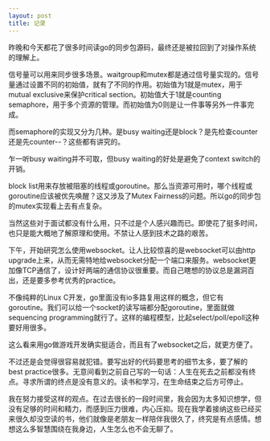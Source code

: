 ```yaml
---
layout: post
title: 记录
---
```


昨晚和今天都花了很多时间读go的同步包源码，最终还是被拉回到了对操作系统的理解上。

信号量可以用来同步很多场景。waitgroup和mutex都是通过信号量实现的。信号量通过设置不同的初始值，就有了不同的作用。初始值为1就是mutex，用于mutual exclusive来保护critical section。初始值大于1就是counting semaphore，用于多个资源的管理。而初始值为0则是让一件事等另外一件事完成。

而semaphore的实现又分为几种。是busy waiting还是block？是先检查counter还是先counter--？这些都有讲究的。

乍一听busy waiting并不可取，但busy waiting的好处是避免了context switch的开销。

block list用来存放被阻塞的线程或goroutine。那么当资源可用时，哪个线程或goroutine应该被优先唤醒？这又涉及了Mutex Fairness的问题。所以go的同步包的mutex实现看上去有点复杂。

当然这些对于面试都没有什么用，只不过是个人感兴趣而已。即使花了挺多时间，也只是能大概地了解原理和使用。不禁让人感到技术之路的艰苦。

下午，开始研究怎么使用websocket。让人比较惊喜的是websocket可以由http upgrade上来，从而无需特地给websocket分配一个端口来服务。websocket更加像TCP通信了，设计好两端的通信协议很重要。而自己瞎想的协议总是漏洞百出，还是要多参考优秀的practice。

不像纯粹的Linux C开发，go里面没有io多路复用这样的概念，但它有goroutine。我们可以给一个socket的读写端都分配goroutine，里面就做sequencing programming就行了。这样的编程模型，比起select/poll/epoll这种要好用很多。

这么看来用go做游戏开发确实挺适合，而且有了websocket之后，就更方便了。

不过还是会觉得很容易就犯错。要写出好的代码要思考的细节太多，要了解的best practice很多。无意间看到之前自己写的一句话：人生在死去之前都没有终点。寻求所谓的终点是没有意义的。读书和学习，在生命结束之后方可停止。

我在努力接受这样的观点。在过去很长的一段时间里，我会因为太多知识想学，但没有足够的时间和精力，而感到压力很难，内心压抑。现在我学着接纳这些已经买来很久却没空读的书，他们就像是老朋友一样陪伴我很久了，终究是有点感情。想想这么多智慧围绕在我身边，人生怎么也不会无聊了。
